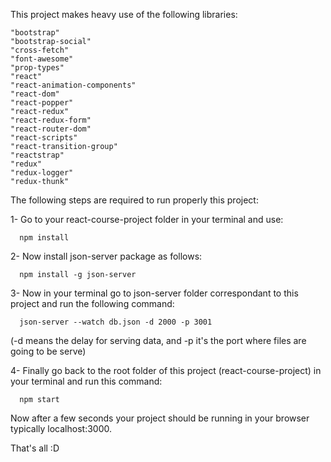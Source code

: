 This project makes heavy use of the following libraries:

    "bootstrap"
    "bootstrap-social"
    "cross-fetch"
    "font-awesome"
    "prop-types"
    "react"
    "react-animation-components"
    "react-dom"
    "react-popper"
    "react-redux"
    "react-redux-form"
    "react-router-dom"
    "react-scripts"
    "react-transition-group"
    "reactstrap"
    "redux"
    "redux-logger"
    "redux-thunk"

The following steps are required to run properly this project:

1- Go to your react-course-project folder in your terminal and use:
   
      npm install
   
2- Now install json-server package as follows:

      npm install -g json-server

3- Now in your terminal go to json-server folder correspondant to this project and run the following command:
  
      json-server --watch db.json -d 2000 -p 3001
  
  (-d means the delay for serving data, and -p it's the port where files are going to be serve)
  
 4- Finally go back to the root folder of this project (react-course-project) in your terminal and run this command: 
 
      npm start
    
   Now after a few seconds your project should be running in your browser typically localhost:3000.
   
   That's all :D
